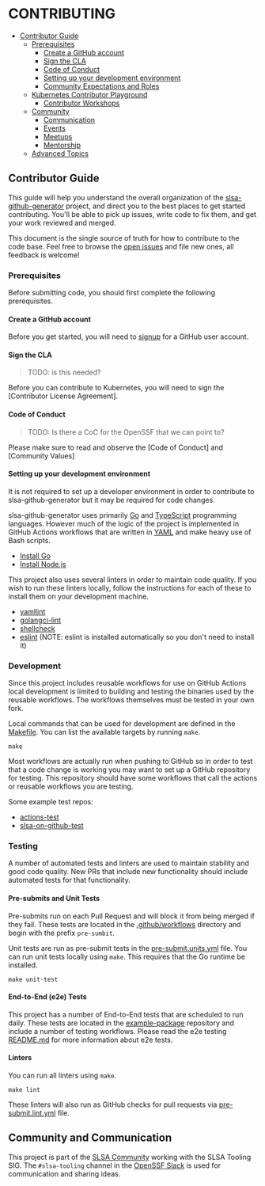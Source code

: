 # CONTRIBUTING

- [Contributor Guide](#contributor-guide)
  - [Prerequisites](#prerequisites)
    - [Create a GitHub account](#create-a-github-account)
    - [Sign the CLA](#sign-the-cla)
    - [Code of Conduct](#code-of-conduct)
    - [Setting up your development environment](#setting-up-your-development-environment)
    - [Community Expectations and Roles](#community-expectations-and-roles)
  - [Kubernetes Contributor Playground](#kubernetes-contributor-playground)
    - [Contributor Workshops](#contributor-workshops)
  - [Community](#community)
    - [Communication](#communication)
    - [Events](#events)
    - [Meetups](#meetups)
    - [Mentorship](#mentorship)
  - [Advanced Topics](#advanced-topics)

## Contributor Guide

This guide will help you understand the overall organization of the
[slsa-github-generator](https://github.com/slsa-framework/slsa-github-generator)
project, and direct you to the best places to get started contributing. You'll
be able to pick up issues, write code to fix them, and get your work reviewed
and merged.

This document is the single source of truth for how to contribute to the code
base. Feel free to browse the [open issues] and file new ones, all feedback
is welcome!

### Prerequisites

Before submitting code, you should first complete the following
prerequisites.

#### Create a GitHub account

Before you get started, you will need to [signup](http://github.com/signup) for a GitHub user account.

#### Sign the CLA

> TODO: is this needed?

Before you can contribute to Kubernetes, you will need to sign the
[Contributor License Agreement].

#### Code of Conduct

> TODO: Is there a CoC for the OpenSSF that we can point to?

Please make sure to read and observe the [Code of Conduct] and
[Community Values]

#### Setting up your development environment

It is not required to set up a developer environment in order to contribute to
slsa-github-generator but it may be required for code changes.

slsa-github-generator uses primarily [Go](https://go.dev/) and
[TypeScript](https://www.typescriptlang.org/) programming languages. However
much of the logic of the project is implemented in GitHub Actions workflows that
are written in [YAML](https://yaml.org/) and make heavy use of Bash scripts.

- [Install Go](https://go.dev/doc/install)
- [Install Node.js](https://nodejs.org/en/download/)

This project also uses several linters in order to maintain code quality. If you
wish to run these linters locally, follow the instructions for each of these to
install them on your development machine.

- [yamllint](https://yamllint.readthedocs.io/)
- [golangci-lint](https://golangci-lint.run/)
- [shellcheck](https://www.shellcheck.net/)
- [eslint](https://eslint.org/) (NOTE: eslint is installed automatically so you
  don't need to install it)

### Development

Since this project includes reusable workflows for use on GitHub Actions local
development is limited to building and testing the binaries used by the reusable
workflows. The workflows themselves must be tested in your own fork.

Local commands that can be used for development are defined in the
[Makefile](./Makefile). You can list the available targets by running `make`.

```
make
```

Most workflows are actually run when pushing to GitHub so in order to test that
a code change is working you may want to set up a GitHub repository for testing.
This repository should have some workflows that call the actions or reusable
workflows you are testing.

Some example test repos:

- [actions-test](https://github.com/ianlewis/actions-test/tree/main/.github/workflows)
- [slsa-on-github-test](https://github.com/laurentsimon/slsa-on-github-test/tree/main/.github/workflows)

### Testing

A number of automated tests and linters are used to maintain stability and
good code quality. New PRs that include new functionality should include
automated tests for that functionality.

#### Pre-submits and Unit Tests

Pre-submits run on each Pull Request and will block it from being merged if
they fail. These tests are located in the [.github/workflows](.github/workflows)
directory and begin with the prefix `pre-sumbit`.

Unit tests are run as pre-submit tests in the
[pre-submit.units.yml](.github/workflows/pre-submit.units.yml) file. You can run
unit tests locally using `make`. This requires that the Go runtime be installed.

```
make unit-test
```

#### End-to-End (e2e) Tests

This project has a number of End-to-End tests that are scheduled to run daily.
These tests are located in the
[example-package](https://github.com/slsa-framework/example-package/tree/main/.github/workflows)
repository and include a number of testing workflows. Please read the e2e
testing
[README.md](https://github.com/slsa-framework/example-package/blob/main/.github/workflows/README.md)
for more information about e2e tests.

#### Linters

You can run all linters using `make`.

```
make lint
```

These linters will also run as GitHub checks for pull requests via
[pre-submit.lint.yml](.github/workflows/pre-submit.lint.yml) file.

###

## Community and Communication

This project is part of the [SLSA Community](https://slsa.dev/community) working
with the SLSA Tooling SIG. The `#slsa-tooling` channel in the [OpenSSF
Slack](https://slack.openssf.org/) is used for communication and sharing ideas.

[open issues]: https://github.com/slsa-framework/slsa-github-generator/issues?q=is%3Aissue+is%3Aopen+label%3Atype%2Fdocumentation
